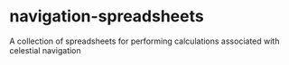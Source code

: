 # navigation-spreadsheets
A collection of spreadsheets for performing calculations associated with celestial navigation

